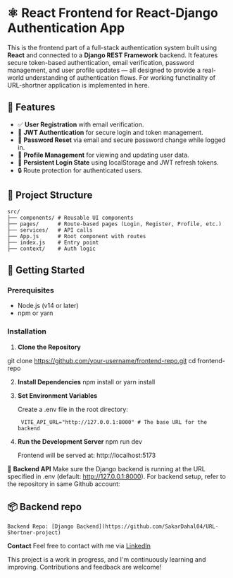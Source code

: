 # ⚛️ React Frontend for React-Django Authentication App

This is the frontend part of a full-stack authentication system built using **React** and connected to a **Django REST Framework** backend. It features secure token-based authentication, email verification, password management, and user profile updates — all designed to provide a real-world understanding of authentication flows. For working functinality of URL-shortner application is implemented in here.

## 📌 Features

- ✅ **User Registration** with email verification.
- 🔐 **JWT Authentication** for secure login and token management.
- 🔁 **Password Reset** via email and secure password change while logged in.
- 👤 **Profile Management** for viewing and updating user data.
- 🔄 **Persistent Login State** using localStorage and JWT refresh tokens.
- 🔒 Route protection for authenticated users.

## 📁 Project Structure

    src/
    ├── components/ # Reusable UI components
    ├── pages/      # Route-based pages (Login, Register, Profile, etc.)
    ├── services/   # API calls
    ├── App.js      # Root component with routes
    ├── index.js    # Entry point
    ├── context/    # Auth logic


## 🚀 Getting Started

### Prerequisites

- Node.js (v14 or later)
- npm or yarn

### Installation

1. **Clone the Repository**


git clone https://github.com/your-username/frontend-repo.git
cd frontend-repo


2. **Install Dependencies**
        npm install
        or
        yarn install

3. **Set Environment Variables**

    Create a .env file in the root directory:

        VITE_API_URL="http://127.0.0.1:8000" # The base URL for the backend

4. **Run the Development Server**
    npm run dev

    Frontend will be served at: http://localhost:5173

🔗 **Backend API**
    Make sure the Django backend is running at the URL specified in .env (default: http://127.0.0.1:8000). 
    For backend setup, refer to the repository in same Github account:

## **📦 Backend repo**

    Backend Repo: [Django Backend](https://github.com/SakarDahal04/URL-Shortner-project)

**Contact**
    Feel free to contact with me via [LinkedIn](https://www.linkedin.com/in/sakar-dahal-30a560277/)

This project is a work in progress, and I'm continuously learning and improving. Contributions and feedback are welcome!